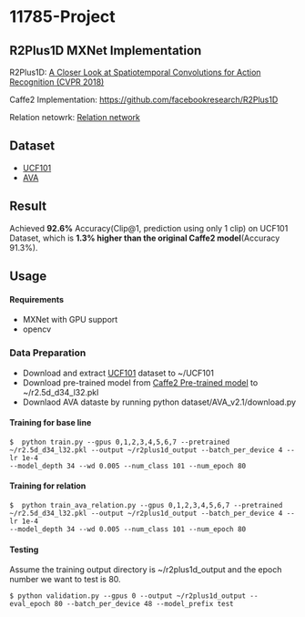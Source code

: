 # 11785-Project

## R2Plus1D MXNet Implementation

R2Plus1D: [A Closer Look at Spatiotemporal Convolutions for Action Recognition (CVPR 2018)](https://arxiv.org/pdf/1711.11248.pdf)

Caffe2 Implementation: https://github.com/facebookresearch/R2Plus1D

Relation netowrk: [Relation network](https://arxiv.org/abs/1711.11575)

## Dataset
 * [UCF101](http://crcv.ucf.edu/data/UCF101.php)
 * [AVA](https://research.google.com/ava/)

## Result

Achieved **92.6%** Accuracy(Clip@1, prediction using only 1 clip) on UCF101 Dataset, which is **1.3% higher than the original Caffe2 model**(Accuracy 91.3%).

## Usage

#### Requirements
 
 * MXNet with GPU support
 * opencv

### Data Preparation

 * Download and extract [UCF101](http://crcv.ucf.edu/data/UCF101.php) dataset to ~/UCF101
 * Download pre-trained model from [Caffe2 Pre-trained model](https://github.com/facebookresearch/R2Plus1D/blob/master/tutorials/models.md) to ~/r2.5d_d34_l32.pkl
 * Downlaod AVA dataste by running python dataset/AVA_v2.1/download.py
 
#### Training for base line
 ```
$  python train.py --gpus 0,1,2,3,4,5,6,7 --pretrained ~/r2.5d_d34_l32.pkl --output ~/r2plus1d_output --batch_per_device 4 --lr 1e-4 
--model_depth 34 --wd 0.005 --num_class 101 --num_epoch 80 
```

#### Training for relation

 ```
$  python train_ava_relation.py --gpus 0,1,2,3,4,5,6,7 --pretrained ~/r2.5d_d34_l32.pkl --output ~/r2plus1d_output --batch_per_device 4 --lr 1e-4 
--model_depth 34 --wd 0.005 --num_class 101 --num_epoch 80 
```

#### Testing

Assume the training output directory is ~/r2plus1d_output and the epoch number we want to test is 80.

```
$ python validation.py --gpus 0 --output ~/r2plus1d_output --eval_epoch 80 --batch_per_device 48 --model_prefix test 
```






